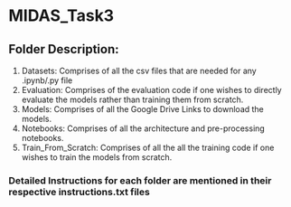 # MIDAS_Task3

## Folder Description:
1. Datasets: Comprises of all the csv files that are needed for any .ipynb/.py file
2. Evaluation: Comprises of the evaluation code if one wishes to directly evaluate the models rather than training them from scratch.
3. Models: Comprises of all the Google Drive Links to download the models.
4. Notebooks: Comprises of all the architecture and pre-processing notebooks.
5. Train_From_Scratch: Comprises of all the all the training code if one wishes to train the models from scratch.

### Detailed Instructions for each folder are mentioned in their respective instructions.txt files

